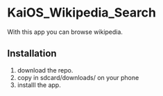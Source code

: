 # KaiOS_Wikipedia_Search

With this app you can browse wikipedia.

## Installation

1. download the repo.
2. copy in sdcard/downloads/ on your phone 
3. installl the app.
